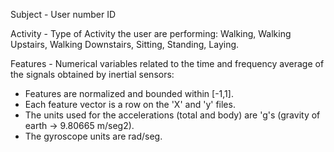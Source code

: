 Subject -  User number ID

Activity - Type of Activity the user are performing: Walking, Walking Upstairs, Walking Downstairs, Sitting, Standing, Laying.

Features - Numerical variables related to the time and frequency average of the signals obtained by inertial sensors:
- Features are normalized and bounded within [-1,1].
- Each feature vector is a row on the 'X' and 'y' files.
- The units used for the accelerations (total and body) are 'g's (gravity of earth -> 9.80665 m/seg2).
- The gyroscope units are rad/seg. 
